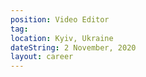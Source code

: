 ```yaml
---
position: Video Editor
tag: 
location: Kyiv, Ukraine
dateString: 2 November, 2020
layout: career
---
```

